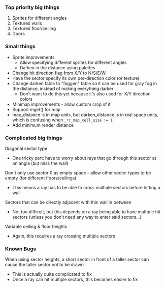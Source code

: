 
### Top priority big things

1. Sprites for different angles
2. Textured walls
3. Textured floor/ceiling
4. Doors

### Small things

- Sprite improvements
  - Allow specifying different sprites for different angles
  - Darken in the distance using palettes
- Change hit direction flag from X/Y to N/S/E/W
- Have the sector specify its own per-direction color (or texture)
- Change darken table to "foggen" table so it can be used for gray fog in the distance, instead of making everything darker
  - Don't want to do this yet because it's also used for X/Y direction colors
- Minimap improvements - allow custom crop of it
- Support mget() for map
- max_distance is in map units, but darken_distance is in real space units, which is confusing when `_rc_map_cell_size != 1`
- Add minimum render distance

### Complicated big things

Diagonal sector type
- One tricky part: have to worry about rays that go through this sector at an angle (but miss the wall)

Don't only use sector 0 as empty space - allow other sector types to be empty (for different floors/ceilings)
- This means a ray has to be able to cross multiple sectors before hitting a wall

Sectors that can be directly adjacent with thin wall in between
- Not too difficult, but this depends on a ray being able to have multiple hit sectors (unless you don't need any way
  to enter said sectors...)

Variable ceiling & floor heights
- Again, this requires a ray crossing multiple sectors

### Known Bugs

When using sector heights, a short sector in front of a taller sector can cause the taller sector not to be drawn
- This is actually quite complicated to fix
- Once a ray can hit multiple sectors, this becomes easier to fix
